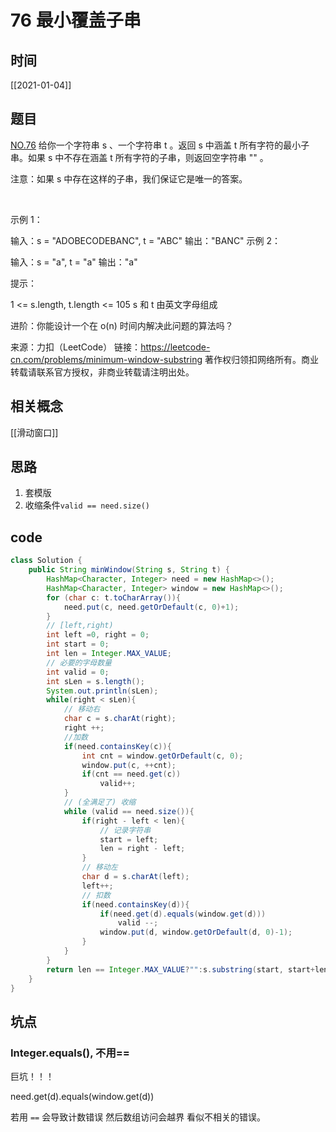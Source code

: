 # 76 最小覆盖子串
## 时间
[[2021-01-04]]
## 题目
[NO.76](https://leetcode-cn.com/problems/minimum-window-substring/description/)
给你一个字符串 s 、一个字符串 t 。返回 s 中涵盖 t 所有字符的最小子串。如果 s 中不存在涵盖 t 所有字符的子串，则返回空字符串 "" 。

注意：如果 s 中存在这样的子串，我们保证它是唯一的答案。

 

示例 1：

输入：s = "ADOBECODEBANC", t = "ABC"
输出："BANC"
示例 2：

输入：s = "a", t = "a"
输出："a"
 

提示：

1 <= s.length, t.length <= 105
s 和 t 由英文字母组成
 

进阶：你能设计一个在 o(n) 时间内解决此问题的算法吗？

来源：力扣（LeetCode）
链接：https://leetcode-cn.com/problems/minimum-window-substring
著作权归领扣网络所有。商业转载请联系官方授权，非商业转载请注明出处。

## 相关概念
[[滑动窗口]]

## 思路
1. 套模版
2. 收缩条件`valid == need.size()`

## code
```java
class Solution {
    public String minWindow(String s, String t) {
        HashMap<Character, Integer> need = new HashMap<>();
        HashMap<Character, Integer> window = new HashMap<>();
        for (char c: t.toCharArray()){
            need.put(c, need.getOrDefault(c, 0)+1);
        }
        // [left,right)
        int left =0, right = 0;
        int start = 0;
        int len = Integer.MAX_VALUE;
        // 必要的字母数量
        int valid = 0;
        int sLen = s.length();
        System.out.println(sLen);
        while(right < sLen){
            // 移动右
            char c = s.charAt(right);
            right ++;
            //加数
            if(need.containsKey(c)){
                int cnt = window.getOrDefault(c, 0);
                window.put(c, ++cnt);
                if(cnt == need.get(c))
                    valid++;
            }
            // (全满足了) 收缩
            while (valid == need.size()){
                if(right - left < len){
                    // 记录字符串
                    start = left;
                    len = right - left;
                }
                // 移动左
                char d = s.charAt(left);
                left++;
                // 扣数
                if(need.containsKey(d)){
                    if(need.get(d).equals(window.get(d)))
                        valid --;
                    window.put(d, window.getOrDefault(d, 0)-1);
                }
            }
        }
        return len == Integer.MAX_VALUE?"":s.substring(start, start+len);
    }
}

```

## 坑点
### Integer.equals(), 不用==
巨坑！！！

need.get(d).equals(window.get(d))

若用 `==` 会导致计数错误
然后数组访问会越界 看似不相关的错误。